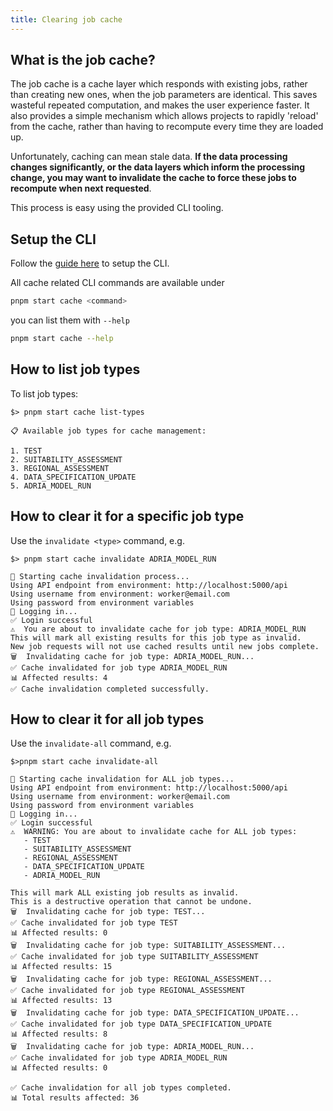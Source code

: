 ```yaml
---
title: Clearing job cache
---
```


## What is the job cache?

The job cache is a cache layer which responds with existing jobs, rather than creating new ones, when the job parameters are identical. This saves wasteful repeated computation, and makes the user experience faster. It also provides a simple mechanism which allows projects to rapidly 'reload' from the cache, rather than having to recompute every time they are loaded up.

Unfortunately, caching can mean stale data. **If the data processing changes significantly, or the data layers which inform the processing change, you may want to invalidate the cache to force these jobs to recompute when next requested**.

This process is easy using the provided CLI tooling.

## Setup the CLI

Follow the [guide here](./setting-up-reefguide-cli.md) to setup the CLI.

All cache related CLI commands are available under

```bash
pnpm start cache <command>
```

you can list them with `--help`

```bash
pnpm start cache --help
```

## How to list job types

To list job types:

```
$> pnpm start cache list-types

📋 Available job types for cache management:

1. TEST
2. SUITABILITY_ASSESSMENT
3. REGIONAL_ASSESSMENT
4. DATA_SPECIFICATION_UPDATE
5. ADRIA_MODEL_RUN
```

## How to clear it for a specific job type

Use the `invalidate <type>` command, e.g.

```
$> pnpm start cache invalidate ADRIA_MODEL_RUN

🔄 Starting cache invalidation process...
Using API endpoint from environment: http://localhost:5000/api
Using username from environment: worker@email.com
Using password from environment variables
🔐 Logging in...
✅ Login successful
⚠️  You are about to invalidate cache for job type: ADRIA_MODEL_RUN
This will mark all existing results for this job type as invalid.
New job requests will not use cached results until new jobs complete.
🗑️  Invalidating cache for job type: ADRIA_MODEL_RUN...
✅ Cache invalidated for job type ADRIA_MODEL_RUN
📊 Affected results: 4
✅ Cache invalidation completed successfully.
```

## How to clear it for all job types

Use the `invalidate-all` command, e.g.

```
$>pnpm start cache invalidate-all

🔄 Starting cache invalidation for ALL job types...
Using API endpoint from environment: http://localhost:5000/api
Using username from environment: worker@email.com
Using password from environment variables
🔐 Logging in...
✅ Login successful
⚠️  WARNING: You are about to invalidate cache for ALL job types:
   - TEST
   - SUITABILITY_ASSESSMENT
   - REGIONAL_ASSESSMENT
   - DATA_SPECIFICATION_UPDATE
   - ADRIA_MODEL_RUN

This will mark ALL existing job results as invalid.
This is a destructive operation that cannot be undone.
🗑️  Invalidating cache for job type: TEST...
✅ Cache invalidated for job type TEST
📊 Affected results: 0
🗑️  Invalidating cache for job type: SUITABILITY_ASSESSMENT...
✅ Cache invalidated for job type SUITABILITY_ASSESSMENT
📊 Affected results: 15
🗑️  Invalidating cache for job type: REGIONAL_ASSESSMENT...
✅ Cache invalidated for job type REGIONAL_ASSESSMENT
📊 Affected results: 13
🗑️  Invalidating cache for job type: DATA_SPECIFICATION_UPDATE...
✅ Cache invalidated for job type DATA_SPECIFICATION_UPDATE
📊 Affected results: 8
🗑️  Invalidating cache for job type: ADRIA_MODEL_RUN...
✅ Cache invalidated for job type ADRIA_MODEL_RUN
📊 Affected results: 0

✅ Cache invalidation for all job types completed.
📊 Total results affected: 36
```
